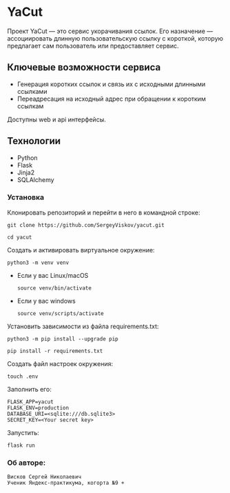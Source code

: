 # YaCut
Проект YaCut — это сервис укорачивания ссылок. Его назначение — ассоциировать длинную пользовательскую ссылку с короткой, которую предлагает сам пользователь или предоставляет сервис.

## Ключевые возможности сервиса
- Генерация коротких ссылок и связь их с исходными длинными ссылками
- Переадресация на исходный адрес при обращении к коротким ссылкам

Доступны web и api интерфейсы.

## Технологии
- Python
- Flask
- Jinja2
- SQLAlchemy
### Установка
Клонировать репозиторий и перейти в него в командной строке:

```
git clone https://github.com/SergeyViskov/yacut.git
```

```
cd yacut
```

Cоздать и активировать виртуальное окружение:

```
python3 -m venv venv
```

* Если у вас Linux/macOS

    ```
    source venv/bin/activate
    ```

* Если у вас windows

    ```
    source venv/scripts/activate
    ```

Установить зависимости из файла requirements.txt:

```
python3 -m pip install --upgrade pip
```

```
pip install -r requirements.txt
```
Создать файл настроек окружения:
```
touch .env
```
Заполнить его:
```
FLASK_APP=yacut
FLASK_ENV=production
DATABASE_URI=<sqlite:///db.sqlite3>
SECRET_KEY=<Your secret key>
```
Запустить:
```
flask run
```
### Об авторе:
    
    Висков Сергей Николаевич
    Ученик Яндекс-практикума, когорта №9 +